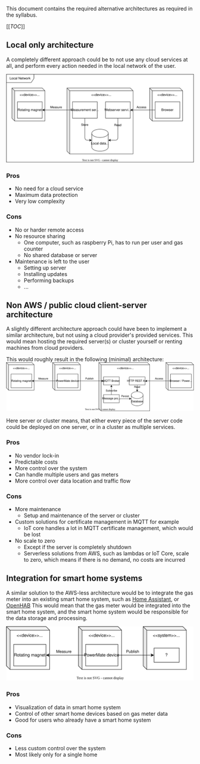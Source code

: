 This document contains the required alternative architectures as required in the syllabus.

[[_TOC_]]

## Local only architecture

A completely different approach could be to not use any cloud services at all, and perform every action needed in the local network of the user.

![Diagram of the local only architecture](diagrams/bissig_local_only.drawio.svg)

### Pros

- No need for a cloud service
- Maximum data protection
- Very low complexity

### Cons

- No or harder remote access
- No resource sharing
  - One computer, such as raspberry Pi, has to run per user and gas counter
  - No shared database or server
- Maintenance is left to the user
  - Setting up server
  - Installing updates
  - Performing backups
  - ...

## Non AWS / public cloud client-server architecture

A slightly different architecture approach could have been to implement a similar architecture, but not using a cloud provider's provided services.
This would mean hosting the required server(s) or cluster yourself or renting machines from cloud providers.

This would roughly result in the following (minimal) architecture:
![Minimal diagram of architecture not using AWS services](diagrams/bissig_non_cloud.drawio.svg)

Here server or cluster means, that either every piece of the server code could be deployed on one server, or in a cluster as multiple services.

### Pros

- No vendor lock-in
- Predictable costs
- More control over the system
- Can handle multiple users and gas meters
- More control over data location and traffic flow

### Cons

- More maintenance
  - Setup and maintenance of the server or cluster
- Custom solutions for certificate management in MQTT for example
  - IoT core handles a lot in MQTT certificate management, which would be lost
- No scale to zero
  - Except if the server is completely shutdown
  - Serverless solutions from AWS, such as lambdas or IoT Core, scale to zero, which means if there is no demand, no costs are incurred

## Integration for smart home systems

A similar solution to the AWS-less architecture would be to integrate the gas meter into an existing smart home system, such as [Home Assistant](https://www.home-assistant.io/), or [OpenHAB](https://www.openhab.org/)
This would mean that the gas meter would be integrated into the smart home system, and the smart home system would be responsible for the data storage and processing.

![Sample architecture for integration with a smart home blackbox](diagrams/bissig_smart_home.drawio.svg)

### Pros

- Visualization of data in smart home system
- Control of other smart home devices based on gas meter data
- Good for users who already have a smart home system

### Cons

- Less custom control over the system
- Most likely only for a single home

